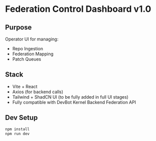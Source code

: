 # Federation Control Dashboard v1.0

## Purpose
Operator UI for managing:
- Repo Ingestion
- Federation Mapping
- Patch Queues

## Stack
- Vite + React
- Axios (for backend calls)
- Tailwind + ShadCN UI (to be fully added in full UI stages)
- Fully compatible with DevBot Kernel Backend Federation API

## Dev Setup

```bash
npm install
npm run dev
